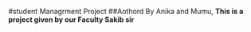 #student Managrment Project 
##Aothord By Anika and Mumu,
**This is a project given by our Faculty Sakib sir**
